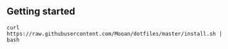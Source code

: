 ## Getting started

```
curl https://raw.githubusercontent.com/Mooan/dotfiles/master/install.sh | bash
```
